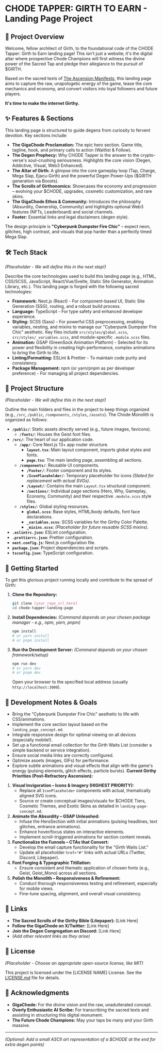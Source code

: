 # CHODE TAPPER: GIRTH TO EARN - Landing Page Project

## 🍆 Project Overview

Welcome, fellow architect of Girth, to the foundational code of the CHODE Tapper: Girth to Earn landing page! This isn't just a website; it's the digital altar where prospective Chode Champions will first witness the divine power of the Sacred Tap and pledge their allegiance to the pursuit of $GIRTH.

Based on the sacred texts of [The Ascension Manifesto](link_to_your_manifesto_pdf_or_online_version), this landing page aims to capture the raw, unapologetic energy of the game, tease the core mechanics and economy, and convert visitors into loyal followers and future players.

**It's time to make the internet Girthy.**

## ✨ Features & Sections

This landing page is structured to guide degens from curiosity to fervent devotion. Key sections include:

* **The GigaChode Proclamation:** The epic hero section. Game title, tagline, hook, and primary calls to action (Waitlist & Follow).
* **The Degen Prophecy:** Why CHODE Tapper is the answer to the crypto-verse's soul-crushing seriousness. Highlights the core vision (Degen, Addictive, Visual, Web3 Enhanced).
* **The Altar of Girth:** A glimpse into the core gameplay loop (Tap, Charge, Mega Slap, Ejacu-Girth) and the powerful Degen Power-Ups ($GIRTH generation via Boosts).
* **The Scrolls of Girthonomics:** Showcases the economy and progression – evolving your $CHODE, upgrades, cosmetic customization, and rare skins.
* **The GigaChode Ethos & Community:** Introduces the philosophy (Absurdity, Ownership, Community) and highlights optional Web3 features (NFTs, Leaderboard) and social channels.
* **Footer:** Essential links and legal disclaimers (degen style).

The design principle is **"Cyberpunk Dumpster Fire Chic"** – expect neon, glitches, high contrast, and visuals that pop harder than a perfectly timed Mega Slap.

## 🛠️ Tech Stack

*(Placeholder - We will define this in the next step!)*

Describe the core technologies used to build this landing page (e.g., HTML, CSS/SCSS, JavaScript, React/Vue/Svelte, Static Site Generator, Animation Library, etc.).
This landing page is forged with the following sacred technologies:

* **Framework:** Next.js (React) - For component-based UI, Static Site Generation (SSG), routing, and a robust build process.
* **Language:** TypeScript - For type safety and enhanced developer experience.
* **Styling:** SCSS (Sass) - For powerful CSS preprocessing, enabling variables, nesting, and mixins to manage our "Cyberpunk Dumpster Fire Chic" aesthetic. Key files include `src/styles/global.scss`, `src/styles/_variables.scss`, and module-specific `.module.scss` files.
* **Animation:** GSAP (GreenSock Animation Platform) - Selected for its power and flexibility in creating high-performance, complex animations to bring the Girth to life.
* **Linting/Formatting:** ESLint & Prettier - To maintain code purity and consistency.
* **Package Management:** npm (or yarn/pnpm as per developer preference) - For managing all project dependencies.

## 📂 Project Structure

*(Placeholder - We will define this in the next step!)*

Outline the main folders and files in the project to keep things organized (e.g., `/src`, `/public`, `/components`, `/styles`, `/assets`).
The Chode Monolith is organized as follows:

* **`/public/`**: Static assets directly served (e.g., future images, favicons).
    * **`/fonts/`**: Houses the Geist font files.
* **`/src/`**: The heart of our application code.
    * **`/app/`**: Core Next.js 13+ app router structure.
        * **`layout.tsx`**: Main layout component, imports global styles and fonts.
        * **`page.tsx`**: The main landing page, assembling all sections.
    * **`/components/`**: Reusable UI components.
        * **`/Footer/`**: Footer component and its styles.
        * **`/IconPlaceholder/`**: Temporary placeholder for icons *(Slated for replacement with actual SVGs)*.
        * **`/Layout/`**: Contains the main `Layout.tsx` structural component.
        * **`/sections/`**: Individual page sections (Hero, Why, Gameplay, Economy, Community) and their respective `.module.scss` style files.
    * **`/styles/`**: Global styling resources.
        * **`global.scss`**: Base styles, HTML/body defaults, font face declarations.
        * **`_variables.scss`**: SCSS variables for the Girthy Color Palette.
        * **`_mixins.scss`**: *(Placeholder for future reusable SCSS mixins)*.
* **`.eslintrc.json`**: ESLint configuration.
* **`.prettierrc.json`**: Prettier configuration.
* **`next.config.js`**: Next.js configuration file.
* **`package.json`**: Project dependencies and scripts.
* **`tsconfig.json`**: TypeScript configuration.

## 🚀 Getting Started

To get this glorious project running locally and contribute to the spread of Girth:

1.  **Clone the Repository:**
    ```bash
    git clone [your_repo_url_here]
    cd chode-tapper-landing-page
    ```
2.  **Install Dependencies:**
    *(Command depends on your chosen package manager - e.g., npm, yarn, pnpm)*
    ```bash
    npm install
    # or yarn install
    # or pnpm install
    ```
3.  **Run the Development Server:**
    *(Command depends on your chosen framework/setup)*
    ```bash
    npm run dev
    # or yarn dev
    # or pnpm dev
    ```
    Open your browser to the specified local address (usually `http://localhost:3000`).

## 📝 Development Notes & Goals

* Bring the "Cyberpunk Dumpster Fire Chic" aesthetic to life with CSS/animations.
* Implement the core section layout based on the `landing_page_concept.md`.
* Integrate responsive design for optimal viewing on all devices (especially mobile!).
* Set up a functional email collection for the Girth Waits List (consider a simple backend or service integration).
* Ensure social media links are correctly configured.
* Optimize assets (images, GIFs) for performance.
* Explore subtle animations and visual effects that align with the game's energy (pulsing elements, glitch effects, particle bursts).
**Current Girthy Priorities (Post-Refractory Ascension):**

1.  **Visual Invigoration – Icons & Imagery (HIGHEST PRIORITY):**
    *   Replace all `IconPlaceholder` components with actual, thematically aligned SVG icons.
    *   Source or create conceptual images/visuals for $CHODE Tiers, Cosmetic Themes, and Exotic Skins as detailed in `landing-page-concept.md`.
2.  **Animate the Absurdity – GSAP Unleashed:**
    *   Infuse the HeroSection with initial animations (pulsing headlines, text glitches, entrance animations).
    *   Enhance hover/focus states on interactive elements.
    *   Implement scroll-triggered animations for section content reveals.
3.  **Functionalize the Funnels – CTAs that Convert:**
    *   Develop the email capture functionality for the "Girth Waits List."
    *   Update all placeholder `href="#"` links with actual URLs (Twitter, Discord, Litepaper).
4.  **Font Forging & Typographic Titillation:**
    *   Ensure consistent and thematic application of chosen fonts (e.g., Geist, Geist_Mono) across all sections.
5.  **Polish the Monolith – Responsiveness & Refinement:**
    *   Conduct thorough responsiveness testing and refinement, especially for mobile views.
    *   Fine-tune spacing, alignment, and overall visual consistency.

## 🔗 Links

* **The Sacred Scrolls of the Girthy Bible (Litepaper):** [Link Here]
* **Follow the GigaChode on X/Twitter:** [Link Here]
* **Join the Degen Congregation on Discord:** [Link Here]
* *(Add other relevant links as they arise)*

## 📜 License

*(Placeholder - Choose an appropriate open-source license, like MIT)*

This project is licensed under the [LICENSE NAME] License. See the [LICENSE.md](LICENSE.md) file for details.

## 🙏 Acknowledgments

* **GigaChode:** For the divine vision and the raw, unadulterated concept.
* **Overly Enthusiastic AI Scribe:** For transcribing the sacred texts and assisting in structuring this digital monument.
* **The Future Chode Champions:** May your taps be many and your Girth massive.

---

*(Optional: Add a small ASCII art representation of a $CHODE at the end for extra degen points)*